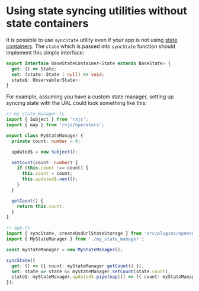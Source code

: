 # Using state syncing utilities without state containers

It is possible to use `syncState` utility even if your app is not using [state containers](../state-containers).
The `state` which is passed into `syncState` function should implement this simple interface:

```ts
export interface BaseStateContainer<State extends BaseState> {
  get: () => State;
  set: (state: State | null) => void;
  state$: Observable<State>;
}
```

For example, assuming you have a custom state manager, setting up syncing state with the URL could look something like this:

```ts
// my_state_manager.ts
import { Subject } from 'rxjs';
import { map } from 'rxjs/operators';

export class MyStateManager {
  private count: number = 0;

  updated$ = new Subject();

  setCount(count: number) {
    if (this.count !== count) {
      this.count = count;
      this.updated$.next();
    }
  }

  getCount() {
    return this.count;
  }
}
```

```ts
// app.ts
import { syncState, createOsdUrlStateStorage } from 'src/plugins/opensearch-dashboards-utils/public';
import { MyStateManager } from './my_state_manager';

const myStateManager = new MyStateManager();

syncState({
  get: () => ({ count: myStateManager.getCount() }),
  set: state => state && myStateManager.setCount(state.count),
  state$: myStateManager.updated$.pipe(map(() => ({ count: myStateManager.getCount() }))),
});
```
